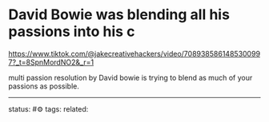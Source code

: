 # David Bowie was blending all his passions into his c
https://www.tiktok.com/@jakecreativehackers/video/7089385861485300997?_t=8SpnMordNO2&_r=1

multi passion resolution by David bowie is trying to blend as much of your passions as possible.

---
status: #⚙️ 
tags: 
related: 